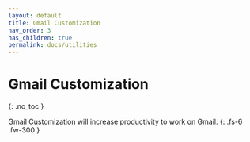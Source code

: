 ```yaml
---
layout: default
title: Gmail Customization
nav_order: 3
has_children: true
permalink: docs/utilities
---
```


# Gmail Customization
{: .no_toc }

Gmail Customization will increase productivity to work on Gmail.
{: .fs-6 .fw-300 }
